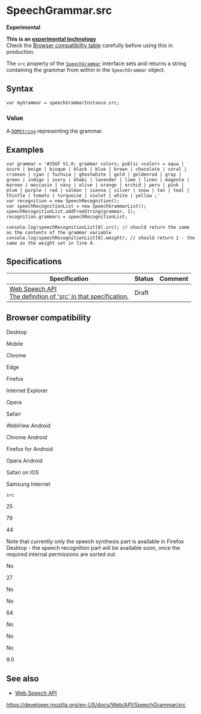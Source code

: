 SpeechGrammar.src
=================

**Experimental**

**This is an [experimental technology](https://developer.mozilla.org/en-US/docs/MDN/Guidelines/Conventions_definitions#experimental)**  
Check the [Browser compatibility table](#browser_compatibility) carefully before using this in production.

The `src` property of the [`SpeechGrammar`](../speechgrammar) interface sets and returns a string containing the grammar from within in the `SpeechGrammar` object.

Syntax
------

    var myGrammar = speechGrammarInstance.src;

### Value

A [`DOMString`](../domstring) representing the grammar.

Examples
--------

    var grammar = '#JSGF V1.0; grammar colors; public <color> = aqua | azure | beige | bisque | black | blue | brown | chocolate | coral | crimson | cyan | fuchsia | ghostwhite | gold | goldenrod | gray | green | indigo | ivory | khaki | lavender | lime | linen | magenta | maroon | moccasin | navy | olive | orange | orchid | peru | pink | plum | purple | red | salmon | sienna | silver | snow | tan | teal | thistle | tomato | turquoise | violet | white | yellow ;'
    var recognition = new SpeechRecognition();
    var speechRecognitionList = new SpeechGrammarList();
    speechRecognitionList.addFromString(grammar, 1);
    recognition.grammars = speechRecognitionList;

    console.log(speechRecognitionList[0].src); // should return the same as the contents of the grammar variable
    console.log(speechRecognitionList[0].weight); // should return 1 - the same as the weight set in line 4.

Specifications
--------------

<table><thead><tr class="header"><th>Specification</th><th>Status</th><th>Comment</th></tr></thead><tbody><tr class="odd"><td><a href="https://wicg.github.io/speech-api/#dom-speechgrammar-src">Web Speech API<br />
<span class="small">The definition of 'src' in that specification.</span></a></td><td><span class="spec-draft">Draft</span></td><td></td></tr></tbody></table>

Browser compatibility
---------------------

Desktop

Mobile

Chrome

Edge

Firefox

Internet Explorer

Opera

Safari

WebView Android

Chrome Android

Firefox for Android

Opera Android

Safari on IOS

Samsung Internet

`src`

25

79

44

Note that currently only the speech synthesis part is available in Firefox Desktop - the speech recognition part will be available soon, once the required internal permissions are sorted out.

No

27

No

No

64

No

No

No

9.0

See also
--------

-   [Web Speech API](../web_speech_api)

<a href="https://developer.mozilla.org/en-US/docs/Web/API/SpeechGrammar/src" class="_attribution-link">https://developer.mozilla.org/en-US/docs/Web/API/SpeechGrammar/src</a>
